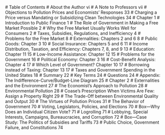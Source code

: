 \# Table of Contents # About the Author vi # A Note to Professors vii # Objections to Pollution Prices and Economists’ Responses 33 # Charging a Price versus Mandating or Subsidizing Clean Technologies 34 # Chapter 1 # Introduction to Public Finance 1 # The Role of Government in Making a Free Market Possible 2 # Why the Free Market Usually Works Well for Consumers 2 # Taxes, Subsidies, Regulations, and Inefficiency 4 # Problems for the Free Market 8 # Externalities: Chapters 2 and 6 8 # Public Goods: Chapter 3 10 # Social Insurance: Chapters 5 and 6 11 # Income Distribution, Taxation, and Efficiency: Chapters 7, 8, and 9 13 # Education: Chapter 11 15 # Low-Income Assistance: Chapter 12 15 # Problems for the Government 16 # Political Economy: Chapter 3 16 # Cost-Benefit Analysis: Chapter 4 17 # Which Level of Government? Chapter 10 17 # Borrowing Instead of Taxing: Chapter 13 17 # Taxes and Government Spending in the United States 18 # Summary 22 # Key Terms 24 # Questions 24 # Appendix: The Indifference-Curve/Budget-Line Diagram 25 # Chapter 2 # Externalities and the Environment 27 # The Economist’s Approach to Pollution 28 # Environmental Pollution 28 # Coase’s Prescription When Victims Are Few: Assign a Property Right 29 # The Trade-Off between Environmental Quality and Output 30 # The Virtues of Pollution Prices 31 # The Behavior of Government 70 # Voting, Legislators, Policies, and Elections 70 # Box—Why Does an Individual Citizen Vote? 71 # Logrolling 71 # Lobbying, Special Interests, Campaigns, Bureaucracies, and Corruption 72 # Box—Case Study: The Politics of Subsidies and Tariffs 73 # Public Choice, Government Failure, and Constitutions 74